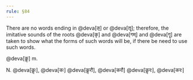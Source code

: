 ```yaml
---
rule: §84
---
```


There are no words ending in @deva[ऌ] or @deva[ॡ]; therefore, the imitative sounds of the roots @deva[कृ] and @deva[गम्] and @deva[गॄ] are taken to show what the forms of such words will be, if there be need to use such words.

@deva[कॢ] m.

N. @deva[कॢः], @deva[कः] @deva[कॢरौ], @deva[करौ] @deva[कॢरः], @deva[करः]